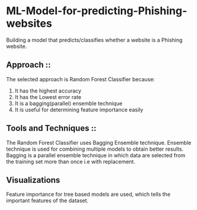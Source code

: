 # ML-Model-for-predicting-Phishing-websites
Building a model that predicts/classifies whether a website is a Phishing website.

## Approach ::
The selected approach is Random Forest Classifier because:
1. It has the highest accuracy
2. It has the Lowest error rate
3. It is a bagging(parallel) ensemble technique
4. It is useful for determining feature importance easily

## Tools and Techniques ::
The Random Forest Classifier uses Bagging Ensemble technique.
Ensemble technique is used for combining multiple models to obtain better results. Bagging is a parallel ensemble technique in which data are selected from the training set more than once i.e with replacement.

## Visualizations
Feature importance for tree based models are used, which tells the important features of the dataset.
